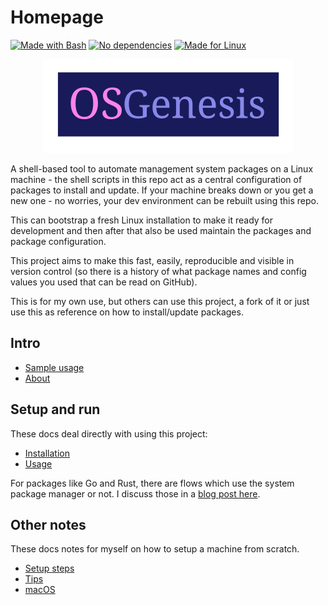 # Homepage

[![Made with Bash](https://img.shields.io/badge/Made_with-Bash-blue.svg)](https://www.gnu.org/software/bash/)
[![No dependencies](https://img.shields.io/badge/dependencies-0-blue.svg)](https://www.gnu.org/software/bash/)
[![Made for Linux](https://img.shields.io/badge/Made_for-Linux_🐧-blue.svg)](https://www.linux.org/)

<p align="center">
    <img src="logo.svg" height="150px">
</p>

A shell-based tool to automate management system packages on a Linux machine - the shell scripts in this repo act as a central configuration of packages to install and update. If your machine breaks down or you get a new one - no worries, your dev environment can be rebuilt using this repo.

This can bootstrap a fresh Linux installation to make it ready for development and then after that also be used maintain the packages and package configuration.

This project aims to make this fast, easily, reproducible and visible in version control (so there is a history of what package names and config values you used that can be read on GitHub).

This is for my own use, but others can use this project, a fork of it or just use this as reference on how to install/update packages.


## Intro

- [Sample usage](sample-usage.md)
- [About](about.md)

## Setup and run

These docs deal directly with using this project:

- [Installation](installation.md)
- [Usage](usage.md)

For packages like Go and Rust, there are flows which use the system package manager or not. I discuss those in a [blog post here](https://michaelcurrin.github.io/coding-blog/2020/08/25/package-manager-choice.html).


## Other notes

These docs notes for myself on how to setup a machine from scratch.

- [Setup steps](other/setup-steps.md)
- [Tips](other/tips.md)
- [macOS](other/mac-os.md)
